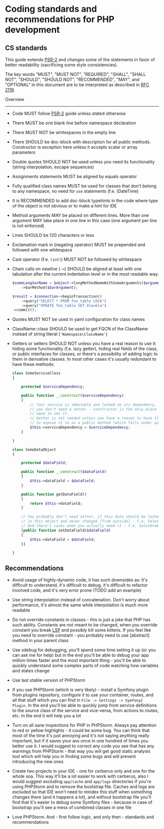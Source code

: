 # Coding standards and recommendations for PHP development

## CS standards

This guide extends [PSR-2] and changes some of the statements in favor of better
  readability (sacrificing some style consistencies).


The key words "MUST", "MUST NOT", "REQUIRED", "SHALL", "SHALL NOT", "SHOULD", "SHOULD NOT", "RECOMMENDED", "MAY", and
  "OPTIONAL" in this document are to be interpreted as described in [RFC 2119](http://www.ietf.org/rfc/rfc2119.txt).

[PSR-2]: https://github.com/php-fig/fig-standards/blob/master/accepted/PSR-2-coding-style-guide.md


Overview
________

- Code MUST follow [PSR-2] guide unless stated otherwise

- There MUST be one blank line before namespace declaration

- There MUST NOT be whitespaces in the empty line

- There SHOULD be doc-block with description for all public methods. Constructor is exception here unless it accepts scalar
  or array parameters

- Double quotes SHOULD NOT be used unless you need its functionality (string interpolation, escape sequences)

- Assignments statements MUST be aligned by equals operator

- Fully qualified class names MUST be used for classes that don't belong to any namespace, no need for `use` statements
  (f.e. \DateTime)

- It is RECOMMENDED to add doc-block typehints in the code where type of the object is not obvious or to make a hint for IDE

- Method arguments MAY be placed on different lines. More than one argument MAY take place in one line in this case
  (one argument per line is not enforced)

- Lines SHOULD be 120 characters or less

- Exclamation mark in (negating operator) MUST be prepended and followed with one whitespace

- Cast operator (f.e. `(int)`) MUST NOT be followed by whitespace

- Chain calls on newline (`->`) SHOULD be aligned at least with one tabulation after the current indentation level or in the most
  readable way:

  ``` php
  $someLongVarName = $object->longMethodNameWithSomeArguments($argumentOne, $argumentTwo, $argumentThree)->fooMethod($fooArgument)
      ->barMethod($barArgument);

  $result = $connection->beginTransaction()
      ->query("SELECT * FROM foo_table LOCK")
      ->query("UPDATE foo_table SET bla=bla")
  ->commit();
  ```

- Quotes MUST NOT be used in yaml configuration for class names

- ClassName::class SHOULD be used to get FQCN of the ClassName instead of string literal (`'Namespace\ClassName'`)

- Getters or setters SHOULD NOT unless you have a real reason to use it: hiding some functionality (f.e. lazy getter), hiding
  real fields of the class, or public interfaces for classes, or there's a possibility of adding logic to them in derivative
  classes. In most other cases it's usually redundant to have these methods:

  ``` php
  class SomeServiceClass
  {

      protected $serviceDependency;

      public function __construct($serviceDependency)
      {
          // Your service is immutable and locked on its dependency, that's why
          // you don't need a setter - constructor is the only place where you
          // need to set it.
          // Getter is not needed unless you have a reason to have it: for example
          // to expose it to as a public method (which falls under public interfaces category)
          $this->serviceDependency = $serviceDependency;
      }

  }

  class SomeDataObject
  {

      protected $dataField;

      public function __construct($dataField)
      {
          $this->dataField = $dataField;
      }

      public function getDataField()
      {
          return $this->dataField;
      }

      // You probably don't need setter, if this data should be locked down
      // in this object and never changed [from outside] - f.e. SalesOrder::$orderNr
      // And there's cases when you actually need it - f.e. SalesOrder::$shippingMethod
      [public function setDataField($dataField)
      {
          $this->dataField = $dataField;
      }]

  }
  ```


Recommendations
---------------

- Avoid usage of highly-dynamic code, it has such downsides as: it's difficult to understand, it's difficult to debug,
  it's difficult to refactor involved code, and it's very error prone (TODO add an example)

- Use string interpolation instead of concatenation. Don't worry about performance, it's almost the same while interpolation
  is much more readable

- Do not override constants in classes - this is just a joke that PHP has such ability. Constants are not meant to be changed,
  when you override constant you break [LSP](http://en.wikipedia.org/wiki/Liskov_substitution_principle) and possibly kill some
  kittens. If you feel like you need to override constant - you probably need to use [abstract] method in your parent class

- Use xdebug for debugging, you'll spend some time setting it up (or you can ask me for help) but in the end you'll be able to
  debug your app million times faster and the most important thing - you'll be able to quickly understand some complex parts
  of code watching how variables and states change

- Use last stable version of PHPStorm

- If you use PHPStorm (which is very likely) - install a Symfony plugin from plugins repository, configure it to use your
  container, routes, and all that stuff which you can find in `File -> Settings -> Symfony2 Plugin`. In the end you'll be able
  to quickly jump from service definitions to the source class of the service and vice-versa, from actions to routes, etc.
  In the end it will help you a lot

- Turn on all sane inspections for PHP in PHPStorm. Always pay attention to red or yellow highlights - it could be some
  bug. You can think that most of the time it's just annoying and it's not saying anything really important, but if it saves your
  ass once in one hundred of times you better use it. I would suggest to correct any code you see that has any warnings from
  PHPStorm - that way you will get good static analysis tool which will help you in finding some bugs and will prevent
  introducing the new ones

- Create two projects in your IDE - one for cerberus only and one for the whole soa. This way it'll be a lot easier to work
  with cerberus, also I would suggest excluding `app/cache` and `app/logs` directories if you're using PHPStorm and to remove the
  bootstrap file. Caches and logs are excluded so that IDE won't need to reindex this stuff when something changes there (and
  it happens a lot), and without bootstrap file you'll find that it's easier to debug some Symfony files - because in case of
  bootstrap you'll see a mess of combined classes in one file

- Love PHPStorm. And - first follow logic, and only then - standards and recommendations
